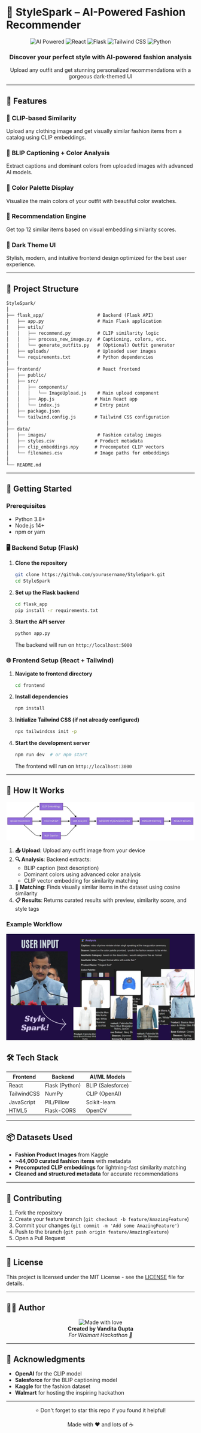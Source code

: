 # 🧵 StyleSpark – AI-Powered Fashion Recommender

<div align="center">
  <img src="https://img.shields.io/badge/AI-Powered-blue?style=for-the-badge&logo=artificial-intelligence" alt="AI Powered" />
  <img src="https://img.shields.io/badge/React-61DAFB?style=for-the-badge&logo=react&logoColor=black" alt="React" />
  <img src="https://img.shields.io/badge/Flask-000000?style=for-the-badge&logo=flask&logoColor=white" alt="Flask" />
  <img src="https://img.shields.io/badge/TailwindCSS-38B2AC?style=for-the-badge&logo=tailwind-css&logoColor=white" alt="Tailwind CSS" />
  <img src="https://img.shields.io/badge/Python-3776AB?style=for-the-badge&logo=python&logoColor=white" alt="Python" />
</div>

<div align="center">
  <h3>Discover your perfect style with AI-powered fashion analysis</h3>
  <p>Upload any outfit and get stunning personalized recommendations with a gorgeous dark-themed UI</p>
</div>

---

## 🔮 Features

### 🎯 **CLIP-based Similarity**
Upload any clothing image and get visually similar fashion items from a catalog using CLIP embeddings.

### 🧠 **BLIP Captioning + Color Analysis**
Extract captions and dominant colors from uploaded images with advanced AI models.

### 🌈 **Color Palette Display**
Visualize the main colors of your outfit with beautiful color swatches.

### 👗 **Recommendation Engine**
Get top 12 similar items based on visual embedding similarity scores.

### 🌙 **Dark Theme UI**
Stylish, modern, and intuitive frontend design optimized for the best user experience.

---

## 📂 Project Structure

```
StyleSpark/
│
├── flask_app/                    # Backend (Flask API)
│   ├── app.py                    # Main Flask application
│   ├── utils/
│   │   ├── recommend.py          # CLIP similarity logic
│   │   ├── process_new_image.py  # Captioning, colors, etc.
│   │   └── generate_outfits.py   # (Optional) Outfit generator
│   ├── uploads/                  # Uploaded user images
│   └── requirements.txt          # Python dependencies
│
├── frontend/                     # React frontend
│   ├── public/
│   ├── src/
│   │   ├── components/
│   │   │   └── ImageUpload.js    # Main upload component
│   │   ├── App.js               # Main React app
│   │   └── index.js             # Entry point
│   ├── package.json
│   └── tailwind.config.js       # Tailwind CSS configuration
│
├── data/
│   ├── images/                   # Fashion catalog images
│   ├── styles.csv               # Product metadata
│   ├── clip_embeddings.npy      # Precomputed CLIP vectors
│   └── filenames.csv            # Image paths for embeddings
│
└── README.md
```

---

## 🚀 Getting Started

### Prerequisites
- Python 3.8+
- Node.js 14+
- npm or yarn

### 🖥️ Backend Setup (Flask)

1. **Clone the repository**
   ```bash
   git clone https://github.com/yourusername/StyleSpark.git
   cd StyleSpark
   ```

2. **Set up the Flask backend**
   ```bash
   cd flask_app
   pip install -r requirements.txt
   ```

3. **Start the API server**
   ```bash
   python app.py
   ```
   The backend will run on `http://localhost:5000`

### 🌐 Frontend Setup (React + Tailwind)

1. **Navigate to frontend directory**
   ```bash
   cd frontend
   ```

2. **Install dependencies**
   ```bash
   npm install
   ```

3. **Initialize Tailwind CSS (if not already configured)**
   ```bash
   npx tailwindcss init -p
   ```

4. **Start the development server**
   ```bash
   npm run dev  # or npm start
   ```
   The frontend will run on `http://localhost:3000`

---

## 📸 How It Works
![Workflow](assets/workflow.jpg)

1. **📤 Upload**: Upload any outfit image from your device
2. **🔍 Analysis**: Backend extracts:
   - BLIP caption (text description)
   - Dominant colors using advanced color analysis
   - CLIP vector embedding for similarity matching
3. **🎯 Matching**: Finds visually similar items in the dataset using cosine similarity
4. **📋 Results**: Returns curated results with preview, similarity score, and style tags

### Example Workflow
![Ex_Workflow](assets/Example.png)

## 🛠️ Tech Stack

| **Frontend** | **Backend** | **AI/ML Models** |
|--------------|-------------|------------------|
| React | Flask (Python) | BLIP (Salesforce) |
| TailwindCSS | NumPy | CLIP (OpenAI) |
| JavaScript | PIL/Pillow | Scikit-learn |
| HTML5 | Flask-CORS | OpenCV |

---

## 📦 Datasets Used

- **Fashion Product Images** from Kaggle
- **~44,000 curated fashion items** with metadata
- **Precomputed CLIP embeddings** for lightning-fast similarity matching
- **Cleaned and structured metadata** for accurate recommendations

---

## 🤝 Contributing

1. Fork the repository
2. Create your feature branch (`git checkout -b feature/AmazingFeature`)
3. Commit your changes (`git commit -m 'Add some AmazingFeature'`)
4. Push to the branch (`git push origin feature/AmazingFeature`)
5. Open a Pull Request

---

## 📝 License

This project is licensed under the MIT License - see the [LICENSE](LICENSE) file for details.

---

## 🧑‍💻 Author

<div align="center">
  <img src="https://img.shields.io/badge/Made%20with-💙-red" alt="Made with love" />
  <br>
  <strong>Created by Vandita Gupta</strong>
  <br>
  <em>For Walmart Hackathon 🚀</em>
</div>

---

## 🙏 Acknowledgments

- **OpenAI** for the CLIP model
- **Salesforce** for the BLIP captioning model  
- **Kaggle** for the fashion dataset
- **Walmart** for hosting the inspiring hackathon

---

<div align="center">
  <p>⭐ Don't forget to star this repo if you found it helpful!</p>
  <p>Made with ❤️ and lots of ☕</p>
</div>
